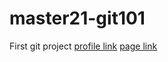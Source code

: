 # master21-git101
First git project
[profile link](https://github.com/ggemcila)
[page link](https://ggemcila.github.io/)